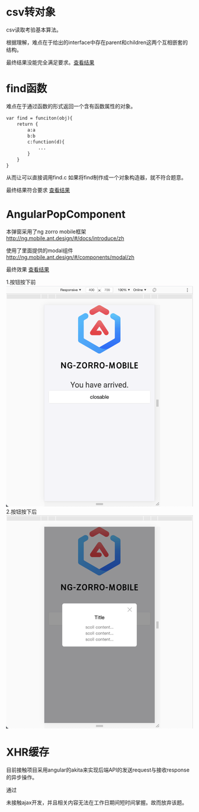 # csv转对象
csv读取考验基本算法。

根据理解，难点在于给出的interface中存在parent和children这两个互相嵌套的结构。

最终结果没能完全满足要求。[查看结果](题目1/csv转js对象.ts)

# find函数
难点在于通过函数的形式返回一个含有函数属性的对象。
```
var find = funciton(obj){
    return {
        a:a
        b:b
        c:function(d){
            ...
        }
    }
}
```
从而让可以直接调用find.c
如果将find制作成一个对象构造器，就不符合题意。

最终结果符合要求
[查看结果](题目2/find函数.js)


# AngularPopComponent
本弹窗采用了ng zorro mobile框架
http://ng.mobile.ant.design/#/docs/introduce/zh

使用了里面提供的modal组件
http://ng.mobile.ant.design/#/components/modal/zh

最终效果
[查看结果](my-app)

1.按钮按下前
![avator](pic/按下前.png)
2.按钮按下后
![avator](pic/按下后.png)

# XHR缓存
目前接触项目采用angular的akita来实现后端API的发送request与接收response的异步操作。

通过

未接触ajax开发，并且相关内容无法在工作日期间短时间掌握。故而放弃该题。


